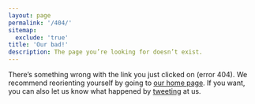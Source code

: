 ```yaml
---
layout: page
permalink: '/404/'
sitemap:
  exclude: 'true'
title: 'Our bad!'
description: The page you’re looking for doesn’t exist.
---
```


There’s something wrong with the link you just clicked on (error 404). We recommend reorienting yourself by going to [our home page](/). If you want, you can also let us know what happened by [tweeting](https://twitter.com/valoremxyz) at us.
